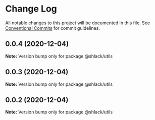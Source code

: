 # Change Log

All notable changes to this project will be documented in this file.
See [Conventional Commits](https://conventionalcommits.org) for commit guidelines.

## 0.0.4 (2020-12-04)

**Note:** Version bump only for package @shlack/utils





## 0.0.3 (2020-12-04)

**Note:** Version bump only for package @shlack/utils





## 0.0.2 (2020-12-04)

**Note:** Version bump only for package @shlack/utils
